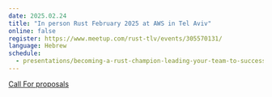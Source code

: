 ```yaml
---
date: 2025.02.24
title: "In person Rust February 2025 at AWS in Tel Aviv"
online: false
register: https://www.meetup.com/rust-tlv/events/305570131/
language: Hebrew
schedule:
  - presentations/becoming-a-rust-champion-leading-your-team-to-success.md
---
```


[Call For proposals](/cfp)



